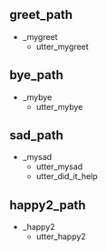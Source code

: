 ## greet_path
* _mygreet
    - utter_mygreet

## bye_path
* _mybye
    - utter_mybye

## sad_path
* _mysad
    - utter_mysad
    - utter_did_it_help

## happy2_path
* _happy2
    - utter_happy2

